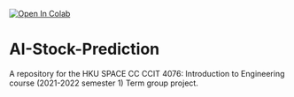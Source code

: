 <a href="https://colab.research.google.com/github/MarcusKLY/AI-Stock-Prediction/blob/main/Price_prediction.ipynb" target="_parent"><img src="https://colab.research.google.com/assets/colab-badge.svg" alt="Open In Colab"/></a>

# AI-Stock-Prediction

A repository for the HKU SPACE CC CCIT 4076: Introduction to Engineering
 course (2021-2022 semester 1) Term group project.